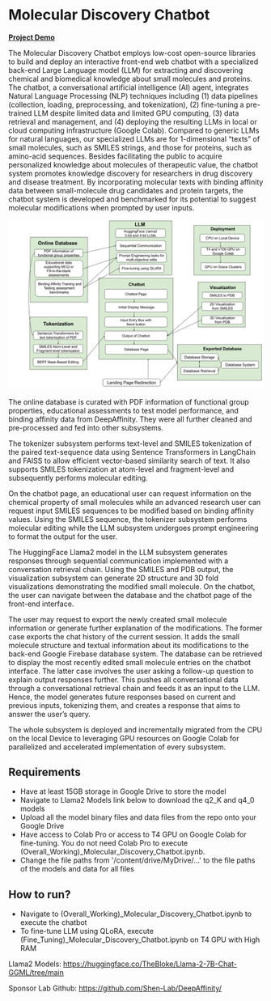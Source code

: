 # Molecular Discovery Chatbot

[**Project Demo**](tinyurl.com/MolecularDiscoveryChatbot)

The Molecular Discovery Chatbot employs low-cost open-source libraries to build and deploy an interactive front-end web chatbot with a specialized back-end Large Language model (LLM) for extracting and discovering chemical and biomedical knowledge about small molecules and proteins. The chatbot, a conversational artificial intelligence (AI) agent, integrates Natural Language Processing (NLP) techniques including (1) data pipelines (collection, loading, preprocessing, and tokenization), (2) fine-tuning a pre-trained LLM despite limited data and limited GPU computing, (3) data retrieval and management, and (4) deploying the resulting LLMs in local or cloud computing infrastructure (Google Colab). Compared to generic LLMs for natural languages, our specialized LLMs are for 1-dimensional “texts” of small molecules, such as SMILES strings, and those for proteins, such as amino-acid sequences.  Besides facilitating the public to acquire personalized knowledge about molecules of therapeutic value, the chatbot system promotes knowledge discovery for researchers in drug discovery and disease treatment.  By incorporating molecular texts with binding affinity data between small-molecule drug candidates and protein targets, the chatbot system is developed and benchmarked for its potential to suggest molecular modifications when prompted by user inputs.

![Subsystem Diagram](https://github.com/Shreeman24/Molecular-Discovery-Chatbot/blob/main/ECEN%20403%20Subsystem%20Diagram.png)

The online database is curated with PDF information of functional group properties, educational assessments to test model performance, and binding affinity data from DeepAffinity. They were all further cleaned and pre-processed and fed into other subsystems.

The tokenizer subsystem performs text-level and SMILES tokenization of the paired text-sequence data using Sentence Transformers in LangChain and FAISS to allow efficient vector-based similarity search of text. It also supports SMILES tokenization at atom-level and fragment-level and subsequently performs molecular editing. 

On the chatbot page, an educational user can request information on the chemical property of small molecules while an advanced research user can request input SMILES sequences to be modified based on binding affinity values. Using the SMILES sequence, the tokenizer subsystem performs molecular editing while the LLM subsystem undergoes prompt engineering to format the output for the user. 

The HuggingFace Llama2 model in the LLM subsystem generates responses through sequential communication implemented with a conversation retrieval chain. Using the SMILES and PDB output, the visualization subsystem can generate 2D structure and 3D fold visualizations demonstrating the modified small molecule. On the chatbot, the user can navigate between the database and the chatbot page of the front-end interface.

The user may request to export the newly created small molecule information or generate further explanation of the modifications. The former case exports the chat history of the current session. It adds the small molecule structure and textual information about its modifications to the back-end Google Firebase database system. The database can be retrieved to display the most recently edited small molecule entries on the chatbot interface. The latter case involves the user asking a follow-up question to explain output responses further. This pushes all conversational data through a conversational retrieval chain and feeds it as an input to the LLM. Hence, the model generates future responses based on current and previous inputs, tokenizing them, and creates a response that aims to answer the user’s query.

The whole subsystem is deployed and incrementally migrated from the CPU on the local Device to leveraging GPU resources on Google Colab for parallelized and accelerated implementation of every subsystem.

## Requirements
*    Have at least 15GB storage in Google Drive to store the model
*    Navigate to Llama2 Models link below to download the q2_K and q4_0 models
*    Upload all the model binary files and data files from the repo onto your Google Drive
*    Have access to Colab Pro or access to T4 GPU on Google Colab for fine-tuning. You do not need Colab Pro to execute (Overall_Working)_Molecular_Discovery_Chatbot.ipynb.
*    Change the file paths from '/content/drive/MyDrive/...' to the file paths of the models and data for all files

## How to run?
*    Navigate to (Overall_Working)_Molecular_Discovery_Chatbot.ipynb to execute the chatbot
*    To fine-tune LLM using QLoRA, execute (Fine_Tuning)_Molecular_Discovery_Chatbot.ipynb on T4 GPU with High RAM

Llama2 Models: https://huggingface.co/TheBloke/Llama-2-7B-Chat-GGML/tree/main

Sponsor Lab Github: https://github.com/Shen-Lab/DeepAffinity/
